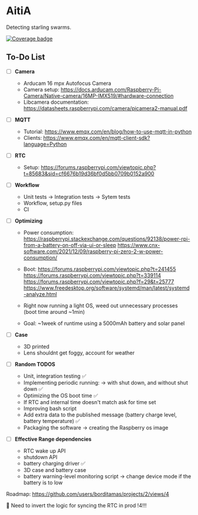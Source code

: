 # AitiA

Detecting starling swarms.

[![Coverage badge](https://img.shields.io/badge/dynamic/json?color=brightgreen&label=coverage&query=%24.message&url=https%3A%2F%2Fraw.githubusercontent.com%2Fleventenyiri%2FAitiA%2Fpython-coverage-comment-action-data%2Fendpoint.json)](https://htmlpreview.github.io/?https://github.com/leventenyiri/AitiA/blob/python-coverage-comment-action-data/htmlcov/index.html)

## To-Do List

- [ ] **Camera**
  - Arducam 16 mpx Autofocus Camera
  - Camera setup: https://docs.arducam.com/Raspberry-Pi-Camera/Native-camera/16MP-IMX519/#hardware-connection
  - Libcamera documentation: https://datasheets.raspberrypi.com/camera/picamera2-manual.pdf
     
- [ ] **MQTT**
  - Tutorial: https://www.emqx.com/en/blog/how-to-use-mqtt-in-python
  - Clients: https://www.emqx.com/en/mqtt-client-sdk?language=Python

- [ ] **RTC**
  - Setup: https://forums.raspberrypi.com/viewtopic.php?t=85683&sid=cf6676b19d36bf0d5bb0709b0152a900

- [ ] **Workflow**
  - Unit tests -> Integration tests -> Sytem tests
  - Workflow, setup.py files
  - CI
    
- [ ] **Optimizing**
  - Power consumption: https://raspberrypi.stackexchange.com/questions/92138/power-rpi-from-a-battery-on-off-via-ui-or-sleep https://www.cnx-software.com/2021/12/09/raspberry-pi-zero-2-w-power-consumption/
  - Boot: https://forums.raspberrypi.com/viewtopic.php?t=241455 https://forums.raspberrypi.com/viewtopic.php?t=339114 https://forums.raspberrypi.com/viewtopic.php?f=29&t=25777 https://www.freedesktop.org/software/systemd/man/latest/systemd-analyze.html

  - Right now running a light OS, weed out unnecessary processes (boot time around ~1min)
  - Goal: ~1week of runtime using a 5000mAh battery and solar panel

- [ ] **Case**
  - 3D printed
  - Lens shouldnt get foggy, account for weather

- [ ] **Random TODOS**
  - Unit, integration testing ✅
  - Implementing periodic running: -> with shut down, and without shut down ✅
  - Optimizing the OS boot time ✅
  - If RTC and internal time doesn't match ask for time set
  - Improving bash script
  - Add extra data to the published message (battery charge level, battery temperature) ✅
  - Packaging the software -> creating the Raspberry os image
    
- [ ] **Effective Range dependencies**
  - RTC wake up API
  - shutdown API
  - battery charging driver ✅
  - 3D case and battery case
  - battery warning-level monitoring script -> change device mode if the battery is to low

Roadmap:
https://github.com/users/borditamas/projects/2/views/4

🚫 Need to invert the logic for syncing the RTC in prod !4!!!
